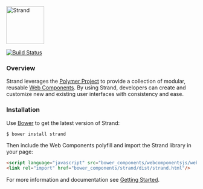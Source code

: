 <img src="http://mediamath.github.io/strand/images/strand-logo.svg" height="100" alt="Strand" />

[![Build Status](https://travis-ci.org/MediaMath/strand.svg)](https://travis-ci.org/MediaMath/strand)

### Overview
Strand leverages the [Polymer Project](https://www.polymer-project.org) to provide a collection of modular, reusable [Web Components](http://webcomponents.org/).  By using Strand, developers can create and customize new and existing user interfaces with consistency and ease.

### Installation

Use [Bower](http://bower.io/) to get the latest version of Strand:

`$ bower install strand`

Then include the Web Components polyfill and import the Strand library in your page:

```html
<script language="javascript" src="bower_components/webcomponentsjs/webcomponents.min.js"></script>
<link rel="import" href="bower_components/strand/dist/strand.html"/>
```

For more information and documentation see [Getting Started](http://mediamath.github.io/strand/article_getting_started.html).
